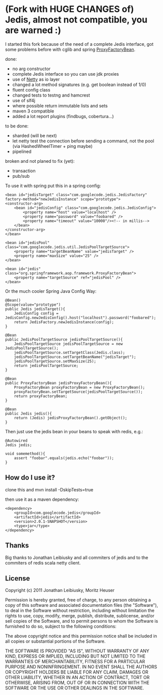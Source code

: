 # (Fork with HUGE CHANGES of) Jedis, almost not compatible, you are warned :)

I started this fork because of the need of a complete Jedis interface, got some problems before with cglib and spring [ProxyFactoryBean](http://static.springsource.org/spring/docs/3.0.x/reference/aop-api.html#aop-pfb "AOP Proxies").


done:
- no arg constructor
- complete Jedis interface so you can use jdk proxies
- use of [Netty](http://www.jboss.org/netty "Netty") as io layer
- changed a lot method signatures (e.g. get boolean instead of 1/0)
- fluent config class
- changed tests to testng and hamcrest
- use of slf4j
- where possible return immutable lists and sets
- maven 3 compatible
- added a lot report plugins (findbugs, cobertura...)

to be done:
- sharded (will be next)
- let netty test the connection before sending a command, not the pool (via HashedWheelTimer + ping maybe)
- pipelined

broken and not planed to fix (yet):
- transaction
- pub/sub

To use it with spring put this in a spring config:

    <bean id="jedisTarget" class="com.googlecode.jedis.JedisFactory" factory-method="newJedisInstance" scope="prototype">
    <constructor-arg>
        <bean id="jedisConfig" class="com.googlecode.jedis.JedisConfig">
            <property name="host" value="localhost" />
            <property name="password" value="foobared" />
            <property name="timeout" value="10000"/><!-- in millis-->
        </bean>
    </constructor-arg>
    </bean>

	<bean id="jedisPool" class="com.googlecode.jedis.util.JedisPoolTargetSource">
		<property name="targetBeanName" value="jedisTarget" />
		<property name="maxSize" value="25" />
	</bean>

	<bean id="jedis" class="org.springframework.aop.framework.ProxyFactoryBean">
		<property name="targetSource" ref="jedisPool" />
	</bean>

Or the much cooler Spring Java Config Way:

    @Bean()
    @Scope(value="prototype")
    public Jedis jedisTarget(){
        JedisConfig config = JedisConfig.newJedisConfig().host("localhost").password("foobared");
        return JedisFactory.newJedisInstance(config);
    }
    
    @Bean
    public JedisPoolTargetSource jedisPoolTargetSource(){
        JedisPoolTargetSource jedisPoolTargetSource = new JedisPoolTargetSource();
        jedisPoolTargetSource.setTargetClass(Jedis.class);
        jedisPoolTargetSource.setTargetBeanName("jedisTarget");
        jedisPoolTargetSource.setMaxSize(25);
        return jedisPoolTargetSource;
    }
    
    @Bean
    public ProxyFactoryBean jedisProxyFactoryBean(){
        ProxyFactoryBean proxyFactoryBean = new ProxyFactoryBean();
        proxyFactoryBean.setTargetSource(jedisPoolTargetSource());
        return proxyFactoryBean;        
    }
    
    @Bean
    public Jedis jedis(){
        return (Jedis) jedisProxyFactoryBean().getObject();
    }


Then just use the jedis bean in your beans to speak with redis, e.g.:

    @Autowired
    Jedis jedis;

    void somemethod(){
        assert "foobar".equals(jedis.echo("foobar"));
    }


## How do I use it?

clone this and mvn install -DskipTests=true

then use it as a maven dependency:

    <dependency>
        <groupId>com.googlecode.jedis</groupId>
        <artifactId>jedis</artifactId>
        <version>2.0.1-SNAPSHOT</version>
        <type>jar</type>
    </dependency>

## Thanks
Big thanks to Jonathan Leibiusky and all commiters of jedis and to
the commiters of redis scala netty client.


## License 
Copyright (c) 2011 Jonathan Leibiusky, Moritz Heuser

Permission is hereby granted, free of charge, to any person
obtaining a copy of this software and associated documentation
files (the "Software"), to deal in the Software without
restriction, including without limitation the rights to use,
copy, modify, merge, publish, distribute, sublicense, and/or sell
copies of the Software, and to permit persons to whom the
Software is furnished to do so, subject to the following
conditions:

The above copyright notice and this permission notice shall be
included in all copies or substantial portions of the Software.

THE SOFTWARE IS PROVIDED "AS IS", WITHOUT WARRANTY OF ANY KIND,
EXPRESS OR IMPLIED, INCLUDING BUT NOT LIMITED TO THE WARRANTIES
OF MERCHANTABILITY, FITNESS FOR A PARTICULAR PURPOSE AND
NONINFRINGEMENT. IN NO EVENT SHALL THE AUTHORS OR COPYRIGHT
HOLDERS BE LIABLE FOR ANY CLAIM, DAMAGES OR OTHER LIABILITY,
WHETHER IN AN ACTION OF CONTRACT, TORT OR OTHERWISE, ARISING
FROM, OUT OF OR IN CONNECTION WITH THE SOFTWARE OR THE USE OR
OTHER DEALINGS IN THE SOFTWARE.

